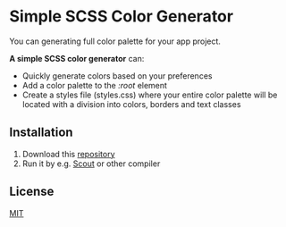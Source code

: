 # Simple SCSS Color Generator
You can generating full color palette for your app project.

**A simple SCSS color generator** can:
- Quickly generate colors based on your preferences
- Add a color palette to the *:root* element
- Create a styles file (styles.css) where your entire color palette will be located with a division into colors, borders and text classes

## Installation
1. Download this [repository](https://github.com/scichocki/colorgen/archive/refs/heads/main.zip)
2. Run it by e.g. [Scout](https://scout-app.io/) or other compiler

## License
[MIT](https://choosealicense.com/licenses/mit/)
